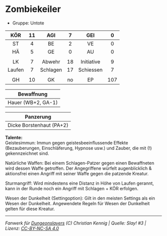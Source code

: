 # Zombiekeiler  
- Gruppe: Untote  

| KÖR | 11 | AGI | 7 | GEI | 0 |
| :-: | :-: | :-: | :-: | :-: | :-: |
| ST | 4 | BE | 2 | VE | 0 |
| HÄ | 5 | GE | 0 | AU | 0 |
|  |
| LK | 7 | Abwehr | 18 | Initiative | 9 |
| Laufen | 7 | Schlagen | 17 | Schiessen | 7 |
|  |
| GH | 10 | GK | no | EP | 107 |

| Bewaffnung |
| --- |
| Hauer (WB+2, GA-1) |


| Panzerung |
| --- |
| Dicke Borstenhaut (PA+2) |


**Talente:**  
Geistesimmun: Immun gegen geistesbeeinflussende Effekte (Bezauberungen, Einschläferung, Hypnose usw.) und Zauber, die mit (!) gekennzeichnet sind.

Natürliche Waffen: Bei einem Schlagen-Patzer gegen einen Bewaffneten wird dessen Waffe getroffen. Der Angegriffene würfelt augenblicklich & aktionsfrei einen Angriff mit seiner Waffe gegen die patzende Kreatur.

Sturmangriff: Wird mindestens eine Distanz in Höhe von Laufen gerannt, kann in der Runde noch ein Angriff mit Schlagen + KÖR erfolgen.

Wesen der Dunkelheit (Settingoption): Gilt in den meisten Settings als ein Wesen der Dunkelheit. Angewendete Regeln für Wesen der Dunkelheit gelten für diese Kreatur.





___
*Fanwerk für [Dungeonslayers](https://www.dungeonslayers.net/) (C) Christian Kennig | Quelle: Slay! #3 | Lizenz: [CC-BY-NC-SA 4.0](https://creativecommons.org/licenses/by-nc-sa/4.0/deed.de)*